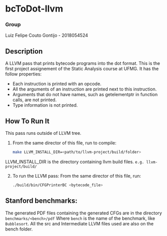 # bcToDot-llvm

### Group
Luiz Felipe Couto Gontijo - 2018054524

## Description
A LLVM pass that prints bytecode programs into the dot format. This is the first project assignement of the Static Analysis course at UFMG.
It has the follow properties:
- Each instruction is printed with an opcode.
- All the arguments of an instruction are printed next to this instruction.
- Arguments that do not have names, such as getelementptr in function calls, are not printed.
- Type information is not printed.

## How To Run It
This pass runs outside of LLVM tree.

1. From the same director of this file, run to compile:
    
    ```bash
    make LLVM_INSTALL_DIR=<path/to/llvm-project/build/folder>
    ```

LLVM_INSTALL_DIR is the directory containing llvm build files.
`e.g. llvm-project/build/`

2. To run the LLVM pass:
From the same director of this file, run:

    ```bash
    ./build/bin/CFGPrinterBC <bytecode_file>
    ```

## Stanford benchmarks:
The generated PDF files containing the generated CFGs are in the directory `benchmarks/<bench>/pdf`
Where `bench` is the name of the benchmark, like `Bubblesort`. All the src and Intermediate LLVM files used are also on the bench folder.